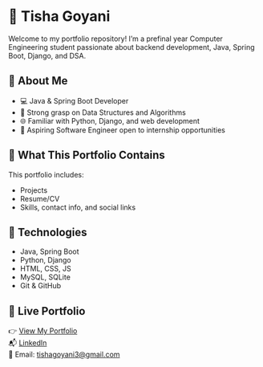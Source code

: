 # 💼 Tisha Goyani 

Welcome to my portfolio repository! I’m a prefinal year Computer Engineering student passionate about backend development, Java, Spring Boot, Django, and DSA.

## 🚀 About Me
- 💻 Java & Spring Boot Developer
- 🧠 Strong grasp on Data Structures and Algorithms
- 🌐 Familiar with Python, Django, and web development
- 🎯 Aspiring Software Engineer open to internship opportunities

## 📂 What This Portfolio Contains
This portfolio includes:
- Projects
- Resume/CV
- Skills, contact info, and social links

## 🧠 Technologies
- Java, Spring Boot
- Python, Django
- HTML, CSS, JS
- MySQL, SQLite
- Git & GitHub

## 🔗 Live Portfolio
👉 [View My Portfolio](https://itz-tisha.github.io/My_Portfolio/)  
📬 [LinkedIn](https://www.linkedin.com/in/tisha-goyani-aab609300/)  
📧 Email: tishagoyani3@gmail.com
